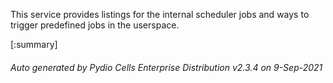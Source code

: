 






This service provides listings for the internal scheduler jobs and ways to trigger predefined jobs in the userspace.

[:summary]

###### Auto generated by Pydio Cells Enterprise Distribution v2.3.4 on 9-Sep-2021

